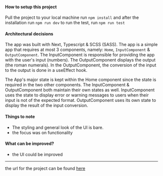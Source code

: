 #### How to setup this project

Pull the project to your local machine
run `npm install` and after the installation run `npm run dev`
to run the test, run `npm run test`

#### Architectural decisions

The app was built with Next, Typescript & SCSS (SASS). The app is a simple app that requires at most 3 components, namely: `Home`, `InputComponent` & `OutputComponent`. The InputComponent is responsible for providing the app with the user's input (numbers). The OutputComponent displays the output (the roman numerals). In the OutputComponent, the conversion of the input to the output is done in a useEffect hook.

The App's major state is kept within the Home component since the state is required in the two other components. The InputComponent & OutputComponent both maintain their own states as well. InputComponent uses the state to display error or warning messages to users when their input is not of the expected format. OutputComponent uses its own state to display the result of the input conversion.

#### Things to note

- The styling and general look of the UI is bare.
- the focus was on functionality

#### What can be improved?

- the UI could be improved

---

the url for the project can be found [here](https://wheninrome.netlify.app/)
